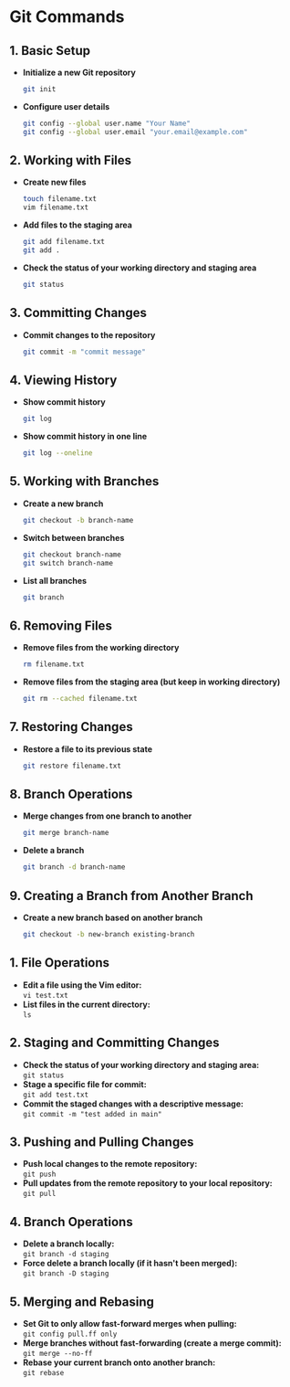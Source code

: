 
# Git Commands

## 1. Basic Setup
- **Initialize a new Git repository**
  ```bash
  git init
  ```
- **Configure user details**
  ```bash
  git config --global user.name "Your Name"
  git config --global user.email "your.email@example.com"
  ```

## 2. Working with Files
- **Create new files**
  ```bash
  touch filename.txt
  vim filename.txt
  ```
- **Add files to the staging area**
  ```bash
  git add filename.txt
  git add .
  ```
- **Check the status of your working directory and staging area**
  ```bash
  git status
  ```

## 3. Committing Changes
- **Commit changes to the repository**
  ```bash
  git commit -m "commit message"
  ```

## 4. Viewing History
- **Show commit history**
  ```bash
  git log
  ```
- **Show commit history in one line**
  ```bash
  git log --oneline
  ```

## 5. Working with Branches
- **Create a new branch**
  ```bash
  git checkout -b branch-name
  ```
- **Switch between branches**
  ```bash
  git checkout branch-name
  git switch branch-name
  ```
- **List all branches**
  ```bash
  git branch
  ```

## 6. Removing Files
- **Remove files from the working directory**
  ```bash
  rm filename.txt
  ```
- **Remove files from the staging area (but keep in working directory)**
  ```bash
  git rm --cached filename.txt
  ```

## 7. Restoring Changes
- **Restore a file to its previous state**
  ```bash
  git restore filename.txt
  ```

## 8. Branch Operations
- **Merge changes from one branch to another**
  ```bash
  git merge branch-name
  ```
- **Delete a branch**
  ```bash
  git branch -d branch-name
  ```

## 9. Creating a Branch from Another Branch
- **Create a new branch based on another branch**
  ```bash
  git checkout -b new-branch existing-branch
  ```
## 1. File Operations
- **Edit a file using the Vim editor:**  
  `vi test.txt`
- **List files in the current directory:**  
  `ls`

## 2. Staging and Committing Changes
- **Check the status of your working directory and staging area:**  
  `git status`
- **Stage a specific file for commit:**  
  `git add test.txt`
- **Commit the staged changes with a descriptive message:**  
  `git commit -m "test added in main"`

## 3. Pushing and Pulling Changes
- **Push local changes to the remote repository:**  
  `git push`
- **Pull updates from the remote repository to your local repository:**  
  `git pull`

## 4. Branch Operations
- **Delete a branch locally:**  
  `git branch -d staging`
- **Force delete a branch locally (if it hasn't been merged):**  
  `git branch -D staging`

## 5. Merging and Rebasing
- **Set Git to only allow fast-forward merges when pulling:**  
  `git config pull.ff only`
- **Merge branches without fast-forwarding (create a merge commit):**  
  `git merge --no-ff`
- **Rebase your current branch onto another branch:**  
  `git rebase`
